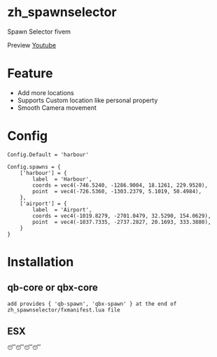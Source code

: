 # zh_spawnselector

Spawn Selector fivem

Preview [Youtube](https://youtu.be/sgOzVjSy54I?si=T9CIxz8ywCGstZNx)

# Feature
- Add more locations
- Supports Custom location like personal property
- Smooth Camera movement

# Config 
```
Config.Default = 'harbour'

Config.spawns = {
    ['harbour'] = {
        label  = 'Harbour',
        coords = vec4(-746.5240, -1286.9004, 18.1261, 229.9520),
        point  = vec4(-726.5360, -1303.2379, 5.1019, 50.4984),
    },
    ['airport'] = {
        label  = 'Airport',
        coords = vec4(-1019.8279, -2701.0479, 32.5290, 154.0629),
        point  = vec4(-1037.7335, -2737.2827, 20.1693, 333.3880),
    }
}
```
# Installation 
## qb-core or qbx-core
```
add provides { 'qb-spawn', 'qbx-spawn' } at the end of zh_spawnselector/fxmanifest.lua file
``` 
## ESX 
```
😴😴😴😴
```
